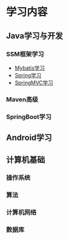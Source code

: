 # 学习内容

## Java学习与开发

### SSM框架学习

- [Mybatis学习](SSM框架学习/Mybatis/README.md)
- [Spring学习](SSM框架/Spring/README.md)
- [SpringMVC学习](SSM框架/SpringMVC/README.md)

### Maven高级

### SpringBoot学习

## Android学习

## 计算机基础

### 操作系统

### 算法

### 计算机网络

### 数据库

